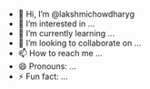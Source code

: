 - 👋 Hi, I’m @lakshmichowdharyg
- 👀 I’m interested in ...
- 🌱 I’m currently learning ...
- 💞️ I’m looking to collaborate on ...
- 📫 How to reach me ...
- 😄 Pronouns: ...
- ⚡ Fun fact: ...

<!---
lakshmichowdharyg/lakshmichowdharyg is a ✨ special ✨ repository because its `README.md` (this file) appears on your GitHub profile.
You can click the Preview link to take a look at your changes.
--->
